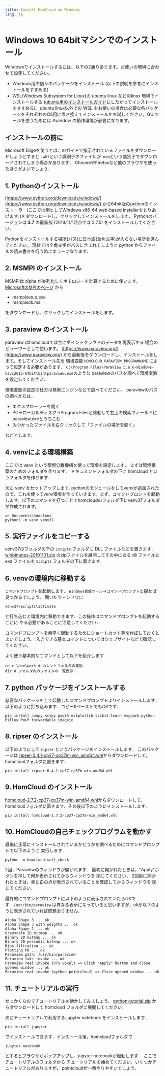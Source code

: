 ```yaml
---
title: Install HomCloud on Windows
lang: ja
---
```


# Windows 10 64bitマシンでのインストール

Windowsでインストールするには、以下の2通りあります。お使いの環境に合わせて設定してください。

 * Windows用の個々のパッケージをインストール (以下の説明を参考にインストールをすすめる)
 * WSL(Windows Subsystem for Linux)の ubuntu linux などのlinux 環境でインストールする ([ubuntu用のインストールガイド](install_guide_for_Ubuntu.html)にしたがってインストールをすすめる)。ubuntu linux以外での WSL をお使いの場合は必要な各パッケージをそれぞれのOS用に置き換えてインストールをお試しください。GUIツールを使うためには Xwindow の動作環境が必要になります。

## インストールの前に

Microsoft Edgeを使うとはこのガイドで指示されているファイルをダウンロードしようとすると
`.whl`という識別子のファイルが`.man`という識別子でダウンロードされてしまう場合があります．
ChromeやFirefoxなど他のブラウザを使ったほうがよいでしょう．

## 1. Pythonのインストール

[https://www.python.org/downloads/windows/](https://www.python.org/downloads/windows/)
から64bit版のpythonのインストーラー(ここでは例としてWindows x86-64 web-based installerをとりあげます。)をダウンロードし、クリックしてインストールをします．
Pythonのバージョンは **3.7** の最新版 (2019/11/1時点では 3.7.5) をインストールしてください．

Pythonをインストールする場所(パス)に日本語(全角文字)が入らない場所を選んでください。
現状では全角文字がパスに含まれてしまうと python からファイルの読み書きを行う時にエラーになります．

## 2. MSMPI のインストール

MSMPIは dipha が並列化してホモロジーを計算するために使います。
[MicrosoftのMPIのページ](https://docs.microsoft.com/en-us/message-passing-interface/microsoft-mpi)
から

* msmpisetup.exe
* msmpisdk.msi

をダウンロードし、クリックしてインストールをします。

## 3. paraview のインストール

paraview はhomcloudでは主にポイントクラウドのデータを再表示する
場合のビューワーとして使います。
[https://www.paraview.org/](https://www.paraview.org/)
から最新版をダウンロードし、インストールをします。そしてインストール先を
環境変数 `HOMCLOUD_PARAVIEW_PROGRAMNAME` によって設定する必要があります．
`C:\Program Files\ParaView 5.6.0-Windows-msvc2015-64bit\bin\paraview.exe`のような
paraviewのパスを調べて環境変数を設定してください．

環境変数の設定の仕方は検索エンジンなどで調べてください．
paraviewのパスの調べかたは，

* エクスプローラーを開く
* PC→ローカルディスク→Program Filesと移動して右上の検索フィールドに
  paraview.exeとうちこむ
* みつかったファイルを右クリックして「ファイルの場所を開く」

などとします．

## 4. venvによる環境構築

ここでは venv という環境分離機構を使って環境を設定します．
まずは環境構築のためのフォルダを作ります．
ドキュメントフォルダの下に homcloud というフォルダを作ります．

次に venv をセットアップします. pythonのモジュールをしてvenvが追加されたので、これを使ってvenv環境を作っていきます。まず、コマンドプロントを起動します。以下のコマンドを打つことでhomcloudのフォルダ下にvenv37フォルダが作成されます。

    cd Documents\homcloud
    python3 -m venv venv37

## 5. 実行ファイルをコピーする

venv37のフォルダの下の `Scripts` フォルダに DLL ファイルなどを置きます．
[winbinaries-20191101.zip](/download/win/winbinaries-20191101.zip)
のzipファイルを展開してその中にある dll ファイルと exe ファイルを `Scripts`
フォルダの下に置きます．

## 6. venvの環境内に移動する
`コマンドプロンプト`を起動します．
`Windows管理ツール`→`コマンドプロンプト`と探せば見つかるでしょう．
開いだウィンドウに

    venv37\Scripts\activate

と打ち込むと環境内に移動できます．この操作はコマンドプロンプトを起動するごとに
やる必要があることに注意してください．

コマンドプロンプトを素早く起動するためにショートカット等を作成しておくとよいでしょう。
入力できる基本コマンドについてはウェブサイトなどで確認してください。

よく使う基本的なコマンドとして以下を紹介します

    cd c:\dev\work # カレントフォルダの移動
    dir # フォルダ内のファイルの一覧表示

## 7. python パッケージをインストールする
必要なパッケージを上で起動したコマンドプロンプトよりインストールします．
以下のように打ち込みます．コピー&ペーストでもOKです．

    pip install numpy scipy pyqt5 matplotlib scikit-learn msgpack-python Pillow PuLP forwardable imageio

## 8. ripser のインストール
以下のようにして `ripser` というパッケージをインストールします．
このパッケージは [ripser-0.4.1-cp37-cp37m-win_amd64.whl](/download/win/ripser-0.4.1-cp37-cp37m-win_amd64.whl)からダウンロードして，homcloudフォルダに置きます．

    pip install ripser-0.4.1-cp37-cp37m-win_amd64.whl

## 9. HomCloud のインストール
[homcloud-2.7.2-cp37-cp37m-win_amd64.whl](/download/win/homcloud-2.7.2-cp37-cp37m-win_amd64.whl)からダウンロードして，homcloudフォルダに置きます．その後以下のようにインストールします．

    pip install homcloud-2.7.2-cp37-cp37m-win_amd64.whl

## 10. HomCloudの自己チェックプログラムを動かす

最後に正常にインストールされているかどうかを調べるためにコマンドプロンプトで以下のように
実行します．

    python -m homcloud.self_check

2回，Paraviewのウィンドウが開かれます．
最初に開かれたときは，"Apply"ボタンを押して何か表示されてからウィンドウを
閉じてください．
2回目に開かれたときは，赤と白の点が表示されていることを確認してからウィンドウを
閉じてください．

最終的にコマンドプロンプトに以下のように表示されていたらOKです．`/usr/bin/paraview`
は異なる表示になっていると思いますが，okが以下のように表示されていれば問題ありません．

    Alpha Shape 3 ... ok
    Alpha Shape 3 with weights ... ok
    Alpha Shape 2 ... ok
    Grayscale 2D bitmap ... ok
    Binary 2D bitmap ... ok
    Binary 2D periodic bitmap ... ok
    Rips filtration ... ok
    Plotting PD ... ok
    Paraview path: /usr/bin/paraview
    Paraview fake invoke ... ok
    Paraview real invoke (VTK voxel) => Click "Apply" button and close opened window ... ok
    Paraview real invoke (python pointcloud) => Close opened window ... ok


## 11. チュートリアルの実行

せっかくなのでチュートリアルを動かしてみましょう．
[python-tutorial.zip](/download/python-tutorial.zip)
からダウンロードして homcloud フォルダに展開してください．

次にチュートリアルで利用する jupyter notebook をインストールします．

    pip install jupyter

でインストールできます．インストール後，homcloudフォルダで

    jupyter notebook

とするとブラウザがポップアップし，jupyter notebookが起動します．
ここでチュートリアルのフォルダから
チュートリアルを始めてください．いくつかチュートリアルがありますが，
pointcloudが一番やりやすいでしょう．
